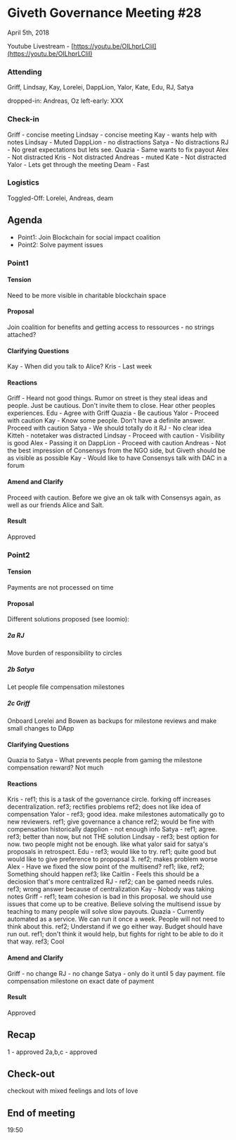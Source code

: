# Giveth Governance Meeting #28 


April 5th, 2018


Youtube Livestream - [https://youtu.be/OILhprLCliI](https://youtu.be/OILhprLCliI)


### Attending

Griff, Lindsay, Kay, Lorelei, DappLion, Yalor, Kate, Edu, RJ, Satya

dropped-in: Andreas, Oz
left-early: XXX


###  Check-in

Griff - concise meeting
Lindsay - concise meeting
Kay - wants help with notes
Lindsay - Muted
DappLion - no distractions
Satya - No distractions
RJ - No great expectations but lets see.
Quazia - Same wants to fix payout 
Alex - Not distracted
Kris - Not distracted
Andreas - muted
Kate - Not distracted
Yalor - Lets get through the meeting
Deam - Fast

### Logistics

Toggled-Off: Lorelei, Andreas, deam



## Agenda

*   Point1: Join Blockchain for social impact coalition
*   Point2: Solve payment issues


### Point1


#### Tension

Need to be more visible in charitable blockchain space


#### Proposal

Join coalition for benefits and getting access to ressources - no strings attached?

#### Clarifying Questions

Kay - When did you talk to Alice?
Kris - Last week

#### Reactions

Griff - Heard not good things. Rumor on street is they steal ideas and people. Just be cautious. Don't invite them to close. Hear other peoples experiences.
Edu - Agree with Griff
Quazia - Be cautious
Yalor - Proceed with caution
Kay - Know some people. Don't have a definite answer. Proceed with caution
Satya - We should totally do it
RJ - No clear idea
Kitteh - notetaker was distracted
Lindsay - Proceed with caution - Visibility is good
Alex - Passing it on
DappLion - Proceed with caution
Andreas - Not the best impression of Consensys from the NGO side, but Giveth should be as visible as possible
Kay - Would like to have Consensys talk with DAC in a forum

#### Amend and Clarify

Proceed with caution. Before we give an ok talk with Consensys again, as well as our friends Alice and Salt.

#### Result

Approved

### Point2


#### Tension

Payments are not processed on time


#### Proposal

Different solutions proposed (see loomio):

##### 2a RJ
Move burden of responsibility to circles

##### 2b Satya
Let people file compensation milestones

##### 2c Griff
Onboard Lorelei and Bowen as backups for milestone reviews and make small changes to DApp

#### Clarifying Questions
Quazia to Satya - What prevents people from gaming the milestone compensation reward?
Not much

#### Reactions

Kris - ref1; this is a task of the governance circle. forking off increases decentralization. ref3; rectifies problems ref2; does not like idea of compensation
Yalor - ref3; good idea. make milestones automatically go to new reviewers. ref1; give governance a chance ref2; would be fine with compensation historically
dapplion - not enough info
Satya - ref1; agree. ref3; better than now, but not THE solution
Lindsay - ref3; best option for now. two people might not be enough. like what yalor said for satya's proposals in retrospect.
Edu - ref3; would like to try. ref1; quite good but would like to give preference to propopsal 3. ref2; makes problem worse
Alex - Have we fixed the slow point of the multisend? ref1; like, ref2; Something should happen ref3; like
Caitlin - Feels this should be a deciosion that's more centralized
RJ - ref2; can be gamed needs rules. ref3; wrong answer because of centralization
Kay - Nobody was taking notes
Griff - ref1; team cohesion is bad in this proposal. we should use issues that come up to be creative. Believe solving the multisend issue by teaching to many people will solve slow payouts.
Quazia - Currently automated as a service. We can run it once a week. People will not need to think about this. ref2; Understand if we go either way. Budget should have run out. ref1; don't think it would help, but fights for right to be able to do it that way. ref3; Cool

#### Amend and Clarify

Griff - no change
RJ - no change
Satya - only do it until 5 day payment. file compensation milestone on exact date of payment

#### Result

Approved

## Recap

1 - approved
2a,b,c - approved

## Check-out

checkout with mixed feelings and lots of love

## End of meeting

19:50
